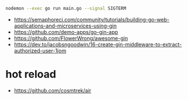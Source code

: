 
```bash
nodemon --exec go run main.go --signal SIGTERM
```

* https://semaphoreci.com/community/tutorials/building-go-web-applications-and-microservices-using-gin
* https://github.com/demo-apps/go-gin-app
* https://github.com/FlowerWrong/awesome-gin
* https://dev.to/jacobsngoodwin/16-create-gin-middleware-to-extract-authorized-user-1jom

# hot reload 

* https://github.com/cosmtrek/air